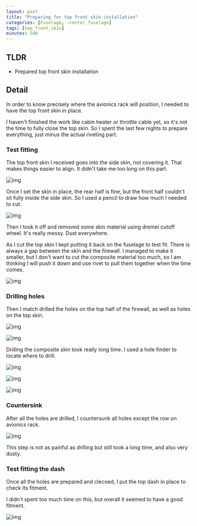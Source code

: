 ```yaml
---
layout: post
title: "Preparing for top front skin installation"
categories: [Fuselage, ~center_fuselage]
tags: [top_front_skin]
minutes: 540
---
```


## TLDR

- Prepared top front skin installation

## Detail

In order to know precisely where the avionics rack will position, I needed to have the top front skin in place.

I haven't finished the work like cabin heater or throttle cable yet, so it's not the time to fully close the top skin. So I spent the last few nights to prepare everything, just minus the actual riveting part.

### Test fitting

The top front skin I received goes into the side skin, not covering it. That makes things easier to align. It didn't take me too long on this part.

![img](https://lh3.googleusercontent.com/pw/AP1GczM2MpWJapYABd0pBLJ3mPFCKfSYuKiIcfuprBB3RU2pfEj0AxuuqXyspPjh-Van6nyagwMUaIK_5FMNBfjq8LvDrCPXKE0BbRpH2AtpGXQNuOsgOHr0Mwg7Yd4YY50ZGzpnx1EKtLQfMjfQ1cO5lYIMvQ=w2274-h1712-s-no-gm?authuser=0)

Once I set the skin in place, the rear half is fine, but the front half couldn't sit fully inside the side skin. So I used a pencil to draw how much I needed to cut.

![img](https://lh3.googleusercontent.com/pw/AP1GczOO7pqG--70iXh6hKl7A9srRkKaIuL4rKZ0ksZR-HeOXhtjIdGEnDcaXuuj1nFEyzNOOFod7Nax4F7WJ4LxzJVqVs75owsiohRyv7O8Sh_0jEVTSjwUkCzb7hdx0-0ZFwo2rKBzLpldQ97aX62r7grHoA=w2274-h1712-s-no-gm?authuser=0)

Then I took it off and removed some skin material using dremel cutoff wheel. It's really messy. Dust everywhere.

As I cut the top skin I kept putting it back on the fuselage to test fit. There is always a gap between the skin and the firewall. I managed to make it smaller, but I don't want to cut the composite material too much, so I am thinking I will push it down and use rivet to pull them together when the time comes.

![img](https://lh3.googleusercontent.com/pw/AP1GczOXhd-7EcaAxIIfCbPcA7LhcxXXSOHV6LkEsA378OuAne00bUFRIEYzYB9fcXPrZ6KpTEMaEYdfs2EletsbsvclyelMmtCs3TpQIiX7SRv-jtHzjZ2uVQvVghd09D5pfhYKUqTfm9JMsBhQzoQmm7RYxg=w1290-h1712-s-no-gm?authuser=0)

### Drilling holes

Then I match drilled the holes on the top half of the firewall, as well as holes on the top skin.

![img](https://lh3.googleusercontent.com/pw/AP1GczMjdsUNA0VZpoSXLrz5go8eRzcXlF83SAPaG9w7Yrb0JnzqgvQz1IXpGDcGIj52zcE-GtlxTr9LcVCzI8Qubccj87BV627XDogXhnDy8eErfzqXnsIegyyZzxJrTjfAupoxYzX9FucR6qKfDSHyQsaqTg=w2274-h1712-s-no-gm?authuser=0)

![img](https://lh3.googleusercontent.com/pw/AP1GczNo4Saul_oS1i9pPqjQVNZxLD9Gin5m-BuuEqEfQmjrVSmCQSvSJ8juwAYUc-KEeITpzOcop2FZDOS57TEx__yBZ1y1pE7-BZQJdbog0rORXgNL9n0qXBQuCSlYVd6Iob9PgVQ91DYqiPQ0yJ-zxswKsw=w2274-h1712-s-no-gm?authuser=0)

Drilling the composite skin took really long time. I used a hole finder to locate where to drill.

![img](https://lh3.googleusercontent.com/pw/AP1GczOk4aENXElH_3Qrl2KaYYp9I4RzvJ3wMoIPYPoIJ2-QAmdPZTiVeAGuc7P9SR2a1lNtNSxP4RbHc6tiLh5oI42jnI-3k_CPjETXOMo0Up-9_rmflUi3SofqHtB-QsTqyHeiwlDb9Jz_9jtPRqceLXzu4g=w2274-h1712-s-no-gm?authuser=0)

![img](https://lh3.googleusercontent.com/pw/AP1GczPLNj-bWRTxApMw9WlzRsF5T3VHSLkg34larByUWfs1SmPKjapt-zBaaHTh31G4IzQ6tdG1x88ZoNMARURxmdnTnyz0KnzqgkJ1GXjqTUJWEbEwBz3fXMix5J5E--Kn_WSkTLurg_wfaAHxD3qyFykeZg=w2274-h1712-s-no-gm?authuser=0)

![img](https://lh3.googleusercontent.com/pw/AP1GczMbIqiHFyYCyAqNU0OxX2F-D3jq2tKrXMm-b5N6zPir9woaXNlfOMq0GRYGWjrroIDe9Kgr8j_rs2XK8xY8L7e_shDLcCj_gpaDLvGtfSSDAXCw9KKn8dP8JaTDvo-rC_UHN9lkMhUGGFdjSr5R7xPvLw=w2274-h1712-s-no-gm?authuser=0)

### Countersink

After all the holes are drilled, I countersunk all holes except the row on avionics rack.

![img](https://lh3.googleusercontent.com/pw/AP1GczMD0Fas9D61ZiS2KRGFOk5KKnuZkm9CvxT9Q3P94FAMrzaZQDbK9HK_sqPExlK8OhvOqdK6RPu5N7IeIa_rdVjEUu3G8R6ruzgjn6G-EqknfRkwuXnXUv0R_ch4V4NTqy3fnVMr2DtLFz6VhFclKpxYfQ=w2274-h1712-s-no-gm?authuser=0)

This step is not as painful as drilling but still took a long time, and also very dusty.

### Test fitting the dash

Once all the holes are prepared and clecoed, I put the top dash in place to check its fitment.

I didn't spent too much time on this, but overall it seemed to have a good fitment.

![img](https://lh3.googleusercontent.com/pw/AP1GczN-9brZkCTAd5EywkevRQXKeCq8ldL1jNajIwmhu5FH_MaD7rLt3HYbdFWq7dno3m87VQolMDHRj8XX3gCdN3WZqc7u6KnR9O62iCU12dQWyxfIr0YRt1opIwD2jvQwjB9yKFsOMqe43NcgWpThS4_TJQ=w2274-h1712-s-no-gm?authuser=0)
